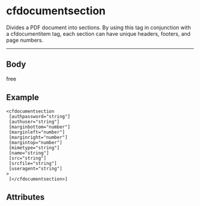 # cfdocumentsection


Divides a PDF document into sections.
		By using this tag in conjunction with a cfdocumentitem tag, each section can have unique headers, footers, and page numbers.

---
## Body
free

## Example
```
<cfdocumentsection
 [authpassword="string"]
 [authuser="string"]
 [marginbottom="number"]
 [marginleft="number"]
 [marginright="number"]
 [margintop="number"]
 [mimetype="string"]
 [name="string"]
 [src="string"]
 [srcfile="string"]
 [useragent="string"]
> 
 [</cfdocumentsection>]
```
## Attributes

